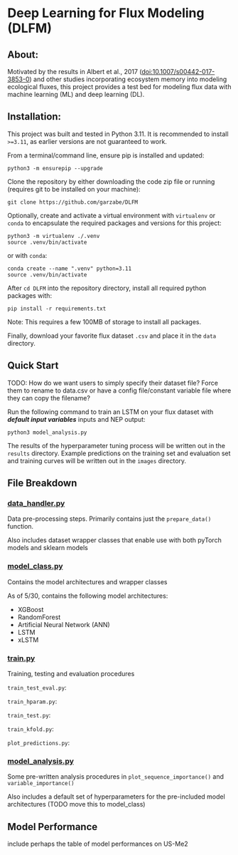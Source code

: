 # Deep Learning for Flux Modeling (DLFM)

## About:

Motivated by the results in Albert et al., 2017 ([doi:10.1007/s00442-017-3853-0](https://doi.org/10.1007/s00442-017-3853-0)) and other studies incorporating ecosystem memory into modeling ecological fluxes, this project provides a test bed for modeling flux data with machine learning (ML) and deep learning (DL).

## Installation:

This project was built and tested in Python 3.11. It is recommended to install ```>=3.11```, as earlier versions are not guaranteed to work.

From a terminal/command line, ensure pip is installed and updated:

``` python3 -m ensurepip --upgrade ```

Clone the repository by either downloading the code zip file or running (requires git to be installed on your machine):

```git clone https://github.com/garzabe/DLFM```

Optionally, create and activate a virtual environment with ```virtualenv``` or ```conda``` to encapsulate the required packages and versions for this project:

```
python3 -m virtualenv ./.venv
source .venv/bin/activate
```

or with ```conda```:

```
conda create --name ".venv" python=3.11
source .venv/bin/activate
```


After ```cd DLFM``` into the repository directory, install all required python packages with:

``` pip install -r requirements.txt ```

Note: This requires a few 100MB of storage to install all packages.

Finally, download your favorite flux dataset ```.csv``` and place it in the ```data``` directory.

## Quick Start

TODO: How do we want users to simply specify their dataset file? Force them to rename to data.csv or have a config file/constant variable file where they can copy the filename?

Run the following command to train an LSTM on your flux dataset with ***default input variables*** inputs and NEP output:

```python3 model_analysis.py```

The results of the hyperparameter tuning process will be written out in the ```results``` directory. Example predictions on the training set and evaluation set and training curves will be written out in the ```images``` directory.

## File Breakdown

### [data_handler.py](https://github.com/garzabe/DLFM/blob/main/data_hander.py)

Data pre-processing steps. Primarily contains just the ```prepare_data()``` function.

Also includes dataset wrapper classes that enable use with both pyTorch models and sklearn models

### [model_class.py](https://github.com/garzabe/DLFM/blob/main/model_class.py)

Contains the model architectures and wrapper classes

As of 5/30, contains the following model architectures:

- XGBoost
- RandomForest
- Artificial Neural Network (ANN)
- LSTM
- xLSTM

### [train.py](https://github.com/garzabe/DLFM/blob/main/train.py)

Training, testing and evaluation procedures

```train_test_eval.py```:

```train_hparam.py```:

```train_test.py```:

```train_kfold.py```:

```plot_predictions.py```: 

### [model_analysis.py](https://github.com/garzabe/DLFM/blob/main/model_analysis.py)

Some pre-written analysis procedures in ```plot_sequence_importance()``` and ```variable_importance()``` 

Also includes a default set of hyperparameters for the pre-included model architectures (TODO move this to model_class)

## Model Performance

include perhaps the table of model performances on US-Me2